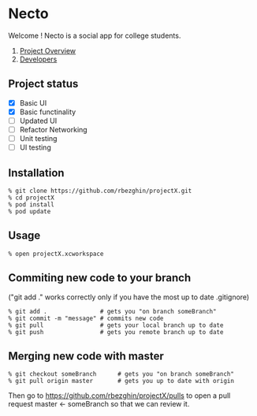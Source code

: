# Necto

Welcome ! Necto is a social app for college students.

1. [Project Overview](#overview)
2. [Developers](#dev)

## <a name="overview"></a> Project status

- [x] Basic UI
- [x] Basic functinality
- [ ] Updated UI
- [ ] Refactor Networking
- [ ] Unit testing
- [ ] UI testing

## <a name="dev"></a> Installation
```
% git clone https://github.com/rbezghin/projectX.git
% cd projectX
% pod install
% pod update
```
## Usage
```
% open projectX.xcworkspace 
```
## Commiting new code to your branch 
("git add ." works correctly only if you have the most up to date .gitignore)
```
% git add .               # gets you "on branch someBranch"
% git commit -m "message" # commits new code
% git pull                # gets your local branch up to date
% git push                # gets you remote branch up to date
```
## Merging new code with master
```
% git checkout someBranch      # gets you "on branch someBranch"
% git pull origin master       # gets you up to date with origin
```

Then go to https://github.com/rbezghin/projectX/pulls to open a pull request master <- someBranch 
so that we can review it.

